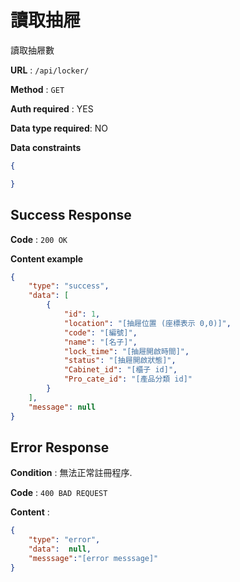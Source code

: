 # 讀取抽屜

讀取抽屜數

**URL** : `/api/locker/`

**Method** : `GET`

**Auth required** : YES

**Data type required**: NO

**Data constraints**

```json
{

}

```

## Success Response

**Code** : `200 OK`

**Content example**

```json
{
    "type": "success",
    "data": [
        {
            "id": 1,
            "location": "[抽屜位置 (座標表示 0,0)]",
            "code": "[編號]",
            "name": "[名子]",
            "lock_time": "[抽屜開啟時間]",
            "status": "[抽屜開啟狀態]",
            "Cabinet_id": "[櫃子 id]",
            "Pro_cate_id": "[產品分類 id]"
        }
    ],
    "message": null
}
```

## Error Response

**Condition** : 無法正常註冊程序.

**Code** : `400 BAD REQUEST`

**Content** :

```json
{
    "type": "error",
    "data":  null,
    "messsage":"[error messsage]"
}
```